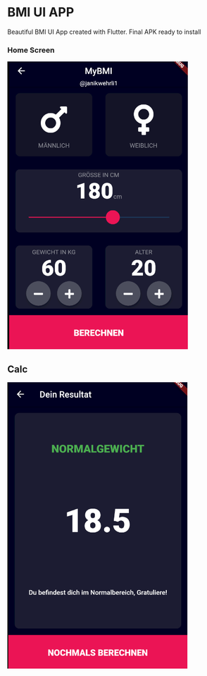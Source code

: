 
# BMI UI APP

Beautiful BMI UI App created with Flutter.
Final APK ready to install

### Home Screen
![alt text](https://github.com/janikwehrli1/BMI_UI/blob/master/screen1.PNG)

## Calc
![alt text](https://github.com/janikwehrli1/BMI_UI/blob/master/screen2.PNG)

